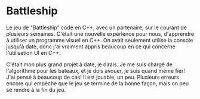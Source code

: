 Battleship
==========

Le jeu de "Battleship" codé en C++, avec un partenaire, sur le courant de plusieurs semaines.
C'était une nouvelle expérience pour nous, d'apprendre à utiliser un programme visuel en C++.
On avait seulement utilisé la console jusqu'à date, donc j'ai vraiment appris beaucoup en ce qui concerne
l'utilisation UI en C++.

C'était mon plus grand projet à date, je dirais. Je me suis chargé de l'algorithme pour les bateaux, et je dois avouer, je suis quand même fier! J'ai pensé à beaucoup de cas!
Il est jouable, un peu. Plusieurs erreurs encore qui empèche que le jeu se termine de la bonne façon, mais
on peu se rendre à la fin du jeu.
